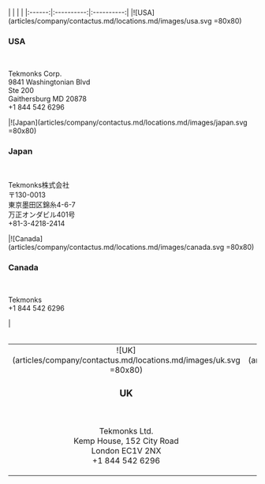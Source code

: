 <div class="contactus" markdown="1">
<br/>
<br/>
|   |   |   |
|:------:|:----------:|:----------:|
|![USA](articles/company/contactus.md/locations.md/images/usa.svg =80x80)<br/><h3>USA</h3><br/><p>Tekmonks Corp.<br/>9841 Washingtonian Blvd<br/>Ste 200<br/>Gaithersburg MD 20878<br/>+1 844 542 6296</p>|![Japan](articles/company/contactus.md/locations.md/images/japan.svg =80x80)<br/><h3>Japan</h3><br/><p>Tekmonks株式会社<br/>〒130-0013<br/>東京墨田区錦糸4-6-7<br/>万正オンダビル401号<br/>+81-3-4218-2414</p>|![Canada](articles/company/contactus.md/locations.md/images/canada.svg =80x80)<br/><h3>Canada</h3><br/><p>Tekmonks<br/>+1 844 542 6296</p>|

<br/>
<br/>

|   |   |   |
|:------:|:----------:|:----------:|
|![UK](articles/company/contactus.md/locations.md/images/uk.svg =80x80)<br/><h3>UK</h3><br/><p>Tekmonks Ltd.<br/>Kemp House, 152 City Road<br/>London EC1V 2NX<br/>+1 844 542 6296</p>|![Singapore](articles/company/contactus.md/locations.md/images/singapore.svg =80x80)<br/><h3>Singapore</h3><br/><p>Tekmonks Pte. Ltd.<br/>#05-01, 7 Straits View, Marina One East Tower<br/>Singapore 018936<br/>+1 844 542 6296</p>|![India](articles/company/contactus.md/locations.md/images/india.svg =80x80)<br/><h3>India - Business Partner</h3><br/><p>Deep LogicTech (I) Pvt. Ltd.<br/>359 Aggarwal Metro Heights<br/>New Delhi 110034<br/>+1 844 542 6296</p>|
</div>